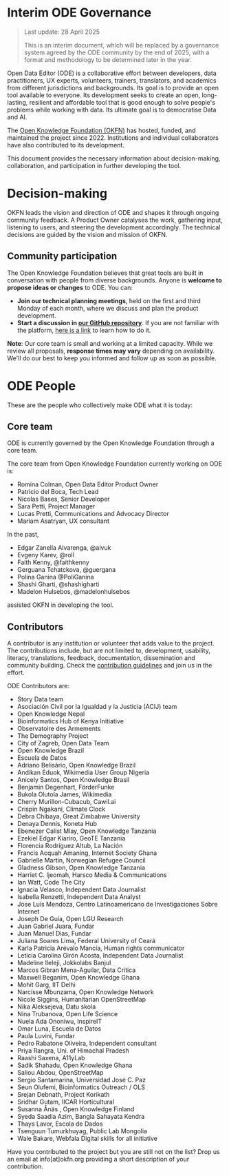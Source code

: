 # Interim ODE Governance

> Last update: 28 April 2025
>
> This is an interim document, which will be replaced by a governance system agreed by the ODE community by the end of 2025, with a format and methodology to be determined later in the year.

Open Data Editor (ODE) is a collaborative effort between developers, data practitioners, UX experts, volunteers, trainers, translators, and academics from different jurisdictions and backgrounds. Its goal is to provide an open tool available to everyone. Its development seeks to create an open, long-lasting, resilient and affordable tool that is good enough to solve people's problems while working with data. Its ultimate goal is to democratise Data and AI.

The [Open Knowledge Foundation (OKFN)](https://okfn.org/) has hosted, funded, and maintained the project since 2022. Institutions and individual collaborators have also contributed to its development.

This document provides the necessary information about decision-making, collaboration, and participation in further developing the tool.

# Decision-making
OKFN leads the vision and direction of ODE and shapes it through ongoing community feedback. A Product Owner catalyses the work, gathering input, listening to users, and steering the development accordingly.
The technical decisions are guided by the vision and mission of OKFN.

## Community participation
The Open Knowledge Foundation believes that great tools are built in conversation with people from diverse backgrounds. Anyone is **welcome to propose ideas or changes** to ODE.
You can:
* **Join our technical planning meetings**, held on the first and third Monday of each month, where we discuss and plan the product development.
* **Start a discussion in [our GitHub repository](https://github.com/okfn/opendataeditor/discussions)**. If you are not familiar with the platform, [here is a link](https://docs.github.com/en/discussions/collaborating-with-your-community-using-discussions/participating-in-a-discussion) to learn how to do it.

**Note**: Our core team is small and working at a limited capacity. While we review all proposals, **response times may vary** depending on availability. We'll do our best to keep you informed and follow up as soon as possible.
# ODE People
These are the people who collectively make ODE what it is today:

## Core team
ODE is currently governed by the Open Knowledge Foundation through a core team.

The core team from Open Knowledge Foundation currently working on ODE is:
* Romina Colman, Open Data Editor Product Owner
* Patricio del Boca, Tech Lead
* Nicolas Bases, Senior Developer
* Sara Petti, Project Manager
* Lucas Pretti, Communications and Advocacy Director
* Mariam Asatryan, UX consultant

In the past,
* Edgar Zanella Alvarenga, @aivuk
* Evgeny Karev, @roll
* Faith Kenny, @faithkenny
* Gerguana Tchatckova, @guergana
* Polina Ganina @PoliGanina
* Shashi Gharti, @shashigharti
* Madelon Hulsebos, @madelonhulsebos

assisted OKFN in developing the tool.

## Contributors
A contributor is any institution or volunteer that adds value to the project.
The contributions include, but are not limited to, development, usability, literacy, translations, feedback, documentation, dissemination and community building. Check the [contribution guidelines](https://opendataeditor.okfn.org/contributing/contribution-guidelines/) and join us in the effort.

ODE Contributors are:

* Story Data team
* Asociación Civil por la Igualdad y la Justicia (ACIJ) team
* Open Knowledge Nepal
* Bioinformatics Hub of Kenya Initiative
* Observatoire des Armements
* The Demography Project
* City of Zagreb, Open Data Team
* Open Knowledge Brazil
* Escuela de Datos
* Adriano Belisário, Open Knowledge Brazil
* Andikan Eduok, Wikimedia User Group Nigeria
* Anicely Santos, Open Knowledge Brasil
* Benjamin Degenhart, FörderFunke
* Bukola Olutola James, Wikimedia
* Cherry Murillon-Cubacub, Cawil.ai
* Crispin Ngakani, Climate Clock
* Debra Chibaya, Great Zimbabwe University
* Denaya Dennis, Koneta Hub
* Ebenezer Calist Mlay, Open Knowledge Tanzania
* Ezekiel Edgar Kiariro, GeoTE Tanzania
* Florencia Rodríguez Altub, La Nación
* Francis Acquah Amaning, Internet Society Ghana
* Gabrielle Martin, Norwegian Refugee Council
* Gladness Gibson, Open Knowledge Tanzania
* Harriet C. Ijeomah, Harsco Media & Communications
* Ian Watt, Code The City
* Ignacia Velasco, Independent Data Journalist
* Isabella Renzetti, Independent Data Analyst
* Jose Luis Mendoza, Centro Latinoamericano de Investigaciones Sobre Internet
* Joseph De Guia, Open LGU Research
* Juan Gabriel Juara, Fundar
* Juan Manuel Dias, Fundar
* Juliana Soares Lima, Federal University of Ceará
* Karla Patricia Arévalo Mancía, Human rights communicator
* Leticia Carolina Girón Acosta, Independent Data Journalist
* Madeline Ileleji, Jokkolabs Banjul
* Marcos Gibran Mena-Aguilar, Data Crítica
* Maxwell Beganim, Open Knowledge Ghana
* Mohit Garg, IIT Delhi
* Narcisse Mbunzama, Open Knowledge Network
* Nicole Siggins, Humanitarian OpenStreetMap
* Nika Aleksejeva, Datu skola
* Nina Trubanova, Open Life Science
* Nuela Ada Ononiwu, InspireIT
* Omar Luna, Escuela de Datos
* Paula Luvini, Fundar
* Pedro Rabatone Oliveira, Independent consultant
* Priya Rangra, Uni. of Himachal Pradesh
* Raashi Saxena, A11yLab
* Sadik Shahadu, Open Knowledge Ghana
* Saliou Abdou, OpenStreetMap
* Sergio Santamarina, Universidad José C. Paz
* Seun Olufemi, Bioinformatics Outreach / OLS
* Srejan Debnath, Project Korikath
* Sridhar Gutam, IICAR Horticultural
* Susanna Ånäs , Open Knowledge Finland
* Syeda Saadia Azim, Bangla Sahayata Kendra
* Thays Lavor, Escola de Dados
* Tsenguun Tumurkhuyag, Public Lab Mongolia
* Wale Bakare, Webfala Digital skills for all initiative

Have you contributed to the project but you are still not on the list? Drop us an email at info[at]okfn.org providing a short description of your contribution.
